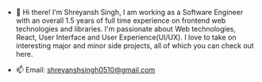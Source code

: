 - 👋 Hi there! I’m Shreyansh Singh, I am working as a Software Engineer with an overall 1.5 years of full time experience on frontend web technologies and libraries.
I'm passionate about Web technologies, React, User Interface and User Experience(UI/UX).
I love to take on interesting major and minor side projects, all of which you can check out here.

- 📫 Email: shreyanshsingh0510@gmail.com

<!---
shreyansh0510/shreyansh0510 is a ✨ special ✨ repository because its `README.md` (this file) appears on your GitHub profile.
You can click the Preview link to take a look at your changes.
--->
